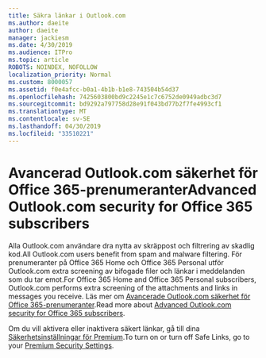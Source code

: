 ```yaml
---
title: Säkra länkar i Outlook.com
ms.author: daeite
author: daeite
manager: jackiesm
ms.date: 4/30/2019
ms.audience: ITPro
ms.topic: article
ROBOTS: NOINDEX, NOFOLLOW
localization_priority: Normal
ms.custom: 8000057
ms.assetid: f0e4afcc-b0a1-4b1b-b1e8-743504b54d37
ms.openlocfilehash: 7425603800bd9c2245e1c7c6752de0949adbc3d7
ms.sourcegitcommit: bd9292a797758d28e91f043bd77b2f7fe4993cf1
ms.translationtype: MT
ms.contentlocale: sv-SE
ms.lasthandoff: 04/30/2019
ms.locfileid: "33510221"
---
```

# <a name="advanced-outlookcom-security-for-office-365-subscribers"></a><span data-ttu-id="30059-102">Avancerad Outlook.com säkerhet för Office 365-prenumeranter</span><span class="sxs-lookup"><span data-stu-id="30059-102">Advanced Outlook.com security for Office 365 subscribers</span></span>

<span data-ttu-id="30059-103">Alla Outlook.com användare dra nytta av skräppost och filtrering av skadlig kod.</span><span class="sxs-lookup"><span data-stu-id="30059-103">All Outlook.com users benefit from spam and malware filtering.</span></span> <span data-ttu-id="30059-104">För prenumeranter på Office 365 Home och Office 365 Personal utför Outlook.com extra screening av bifogade filer och länkar i meddelanden som du tar emot.</span><span class="sxs-lookup"><span data-stu-id="30059-104">For Office 365 Home and Office 365 Personal subscribers, Outlook.com performs extra screening of the attachments and links in messages you receive.</span></span> <span data-ttu-id="30059-105">Läs mer om [Avancerade Outlook.com säkerhet för Office 365-prenumeranter](https://support.office.com/article/882d2243-eab9-4545-a58a-b36fee4a46e2).</span><span class="sxs-lookup"><span data-stu-id="30059-105">Read more about [Advanced Outlook.com security for Office 365 subscribers](https://support.office.com/article/882d2243-eab9-4545-a58a-b36fee4a46e2).</span></span>

<span data-ttu-id="30059-106">Om du vill aktivera eller inaktivera säkert länkar, gå till dina [Säkerhetsinställningar för Premium](https://outlook.live.com/mail/options/premium/security).</span><span class="sxs-lookup"><span data-stu-id="30059-106">To turn on or turn off Safe Links, go to your [Premium Security Settings](https://outlook.live.com/mail/options/premium/security).</span></span>